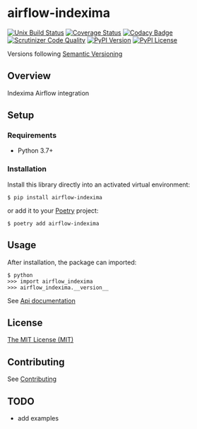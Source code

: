 # airflow-indexima


[![Unix Build Status](https://img.shields.io/travis/geronimo-iia/airflow-indexima/master.svg?label=unix)](https://travis-ci.org/geronimo-iia/airflow-indexima)
[![Coverage Status](https://img.shields.io/coveralls/geronimo-iia/airflow-indexima/master.svg)](https://coveralls.io/r/geronimo-iia/airflow-indexima)
[![Codacy Badge](https://api.codacy.com/project/badge/Grade/fe669a02b4aa46b5b1faf619ba2bf382)](https://www.codacy.com/app/geronimo-iia/airflow-indexima?utm_source=github.com&amp;utm_medium=referral&amp;utm_content=geronimo-iia/airflow-indexima&amp;utm_campaign=Badge_Grade)
[![Scrutinizer Code Quality](https://img.shields.io/scrutinizer/g/geronimo-iia/airflow-indexima.svg)](https://scrutinizer-ci.com/g/geronimo-iia/airflow-indexima/?branch=master)
[![PyPI Version](https://img.shields.io/pypi/v/airflow-indexima.svg)](https://pypi.org/project/airflow-indexima)
[![PyPI License](https://img.shields.io/pypi/l/airflow-indexima.svg)](https://pypi.org/project/airflow-indexima)

Versions following [Semantic Versioning](https://semver.org/)

## Overview

Indexima Airflow integration

## Setup

### Requirements

* Python 3.7+

### Installation

Install this library directly into an activated virtual environment:

```text
$ pip install airflow-indexima
```

or add it to your [Poetry](https://poetry.eustace.io/) project:

```text
$ poetry add airflow-indexima
```

## Usage

After installation, the package can imported:

```text
$ python
>>> import airflow_indexima
>>> airflow_indexima.__version__
```

See [Api documentation](https://geronimo-iia.github.io/airflow-indexima/api-overview)

## License

[The MIT License (MIT)](https://geronimo-iia.github.io/airflow-indexima/license)


## Contributing

See [Contributing](https://geronimo-iia.github.io/airflow-indexima/contributing)

## TODO

- add examples

